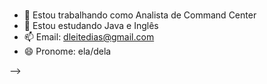 ### 

- 🔭 Estou trabalhando como Analista de Command Center
- 🌱 Estou estudando Java e Inglês
- 📫 Email: dleitedias@gmail.com
- 😄 Pronome: ela/dela

-->
